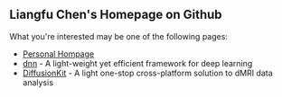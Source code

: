 ## Liangfu Chen's Homepage on Github

What you're interested may be one of the following pages:

- [Personal Hompage](http://liangfu.org/)
- [dnn](http://liangfu.github.io/dnn/) - A light-weight yet efficient framework for deep learning
- [DiffusionKit](http://diffusion.brainnetome.org/) - A light one-stop cross-platform solution to dMRI data analysis

